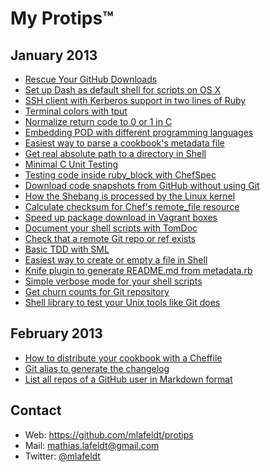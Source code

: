 # My Protips™

## January 2013

* [Rescue Your GitHub Downloads](https://github.com/mlafeldt/protips/blob/master/001-rescue_your_github_downloads.md)
* [Set up Dash as default shell for scripts on OS X](https://github.com/mlafeldt/protips/blob/master/002-dash_osx.md)
* [SSH client with Kerberos support in two lines of Ruby](https://github.com/mlafeldt/protips/blob/master/003-ssh_ruby_client.md)
* [Terminal colors with tput](https://github.com/mlafeldt/protips/blob/master/004-terminal_colors_with_tput.md)
* [Normalize return code to 0 or 1 in C](https://github.com/mlafeldt/protips/blob/master/005-normalize_c_return_code.md)
* [Embedding POD with different programming languages](https://github.com/mlafeldt/protips/blob/master/006-pod_embedding.md)
* [Easiest way to parse a cookbook's metadata file](https://github.com/mlafeldt/protips/blob/master/007-chef_parse_metadata.md)
* [Get real absolute path to a directory in Shell](https://github.com/mlafeldt/protips/blob/master/008-shell_realpath.md)
* [Minimal C Unit Testing](https://github.com/mlafeldt/protips/blob/master/009-minimal-c-unit-testing.md)
* [Testing code inside ruby_block with ChefSpec](https://github.com/mlafeldt/protips/blob/master/010-test_ruby_block_with_chefspec.md)
* [Download code snapshots from GitHub without using Git](https://github.com/mlafeldt/protips/blob/master/011-github_archive_download.md)
* [How the Shebang is processed by the Linux kernel](https://github.com/mlafeldt/protips/blob/master/012-linux_shebang.md)
* [Calculate checksum for Chef's remote_file resource](https://github.com/mlafeldt/protips/blob/master/013-chef_remote_file_checksum.md)
* [Speed up package download in Vagrant boxes](https://github.com/mlafeldt/protips/blob/master/014-vagrant_speed_up_package_download.md)
* [Document your shell scripts with TomDoc](https://github.com/mlafeldt/protips/blob/master/015-tomdoc_shell.md)
* [Check that a remote Git repo or ref exists](https://github.com/mlafeldt/protips/blob/master/016-git_ls_remote.md)
* [Basic TDD with SML](https://github.com/mlafeldt/protips/blob/master/017-sml_tdd.md)
* [Easiest way to create or empty a file in Shell](https://github.com/mlafeldt/protips/blob/master/018-shell_empty_file.md)
* [Knife plugin to generate README.md from metadata.rb](https://github.com/mlafeldt/protips/blob/master/019-knife_cookbook_readme.md)
* [Simple verbose mode for your shell scripts](https://github.com/mlafeldt/protips/blob/master/020-shell_verbose_mode.md)
* [Get churn counts for Git repository](https://github.com/mlafeldt/protips/blob/master/021-git_churn.md)
* [Shell library to test your Unix tools like Git does](https://github.com/mlafeldt/protips/blob/master/022-sharness.md)

## February 2013

* [How to distribute your cookbook with a Cheffile](https://github.com/mlafeldt/protips/blob/master/023-librarian_chef_metadata.md)
* [Git alias to generate the changelog](https://github.com/mlafeldt/protips/blob/master/024-git_changelog.md)
* [List all repos of a GitHub user in Markdown format](https://github.com/mlafeldt/protips/blob/master/025-gh_repos.md)

Contact
-------

* Web: <https://github.com/mlafeldt/protips>
* Mail: <mathias.lafeldt@gmail.com>
* Twitter: [@mlafeldt](https://twitter.com/mlafeldt)
